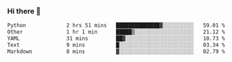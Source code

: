 ### Hi there 👋

<!--START_SECTION:waka-->

```txt
Python             2 hrs 51 mins   ██████████████▓░░░░░░░░░░   59.01 %
Other              1 hr 1 min      █████▒░░░░░░░░░░░░░░░░░░░   21.12 %
YAML               31 mins         ██▓░░░░░░░░░░░░░░░░░░░░░░   10.73 %
Text               9 mins          █░░░░░░░░░░░░░░░░░░░░░░░░   03.34 %
Markdown           8 mins          ▓░░░░░░░░░░░░░░░░░░░░░░░░   02.79 %
```

<!--END_SECTION:waka-->

<!--
**Jonas-VanHaeken/Jonas-VanHaeken** is a ✨ _special_ ✨ repository because its `README.md` (this file) appears on your GitHub profile.

Here are some ideas to get you started:

- 🔭 I’m currently working on ...
- 🌱 I’m currently learning ...
- 👯 I’m looking to collaborate on ...
- 🤔 I’m looking for help with ...
- 💬 Ask me about ...
- 📫 How to reach me: ...
- 😄 Pronouns: ...
- ⚡ Fun fact: ...
-->
